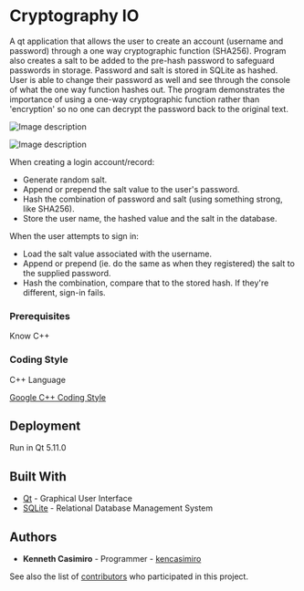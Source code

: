 # Cryptography IO
A qt application that allows the user to create an account (username and password) through a one way cryptographic function (SHA256). Program also creates a salt to be added to the pre-hash password to safeguard passwords in storage. Password and salt is stored in SQLite as hashed. User is able to change their password as well and see through the console of what the one way function hashes out. The program demonstrates the importance of using a one-way cryptographic function rather than 'encryption' so no one can decrypt the password back to the original text.

![Image description](https://github.com/kencasimiro/CryptographyIO/blob/master/Application%20Screenshots/Screen%20Shot%202019-01-13%20at%204.31.57%20AM.png)

![Image description](https://github.com/kencasimiro/cryptographyIO/blob/master/Application%20Screenshots/Screen%20Shot%202019-01-13%20at%204.32.50%20AM.png)

When creating a login account/record:
- Generate random salt.
- Append or prepend the salt value to the user's password.
- Hash the combination of password and salt (using something strong, like SHA256).
- Store the user name, the hashed value and the salt in the database.

When the user attempts to sign in:
- Load the salt value associated with the username.
- Append or prepend (ie. do the same as when they registered) the salt to the supplied password.
- Hash the combination, compare that to the stored hash. If they're different, sign-in fails.

### Prerequisites

Know C++

### Coding Style

C++ Language

[Google C++ Coding Style](https://google.github.io/styleguide/cppguide.html)

## Deployment

Run in Qt 5.11.0

## Built With

* [Qt](https://www.qt.io) - Graphical User Interface
* [SQLite](https://www.sqlite.org/index.html) - Relational Database Management System

## Authors

* **Kenneth Casimiro** - Programmer - [kencasimiro](https://github.com/kencasimiro)

See also the list of [contributors](https://github.com/kencasimiro/CryptographyIO/graphs/contributors) who participated in this project.
